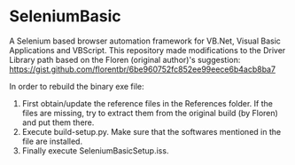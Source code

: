 # SeleniumBasic
A Selenium based browser automation framework for VB.Net, Visual Basic Applications and VBScript.
This repository made modifications to the Driver Library path based on the Floren (original author)'s suggestion: https://gist.github.com/florentbr/6be960752fc852ee99eece6b4acb8ba7

In order to rebuild the binary exe file: 
1. First obtain/update the reference files in the References folder. If the files are missing, try to extract them from the original build (by Floren) and put them there.
2. Execute build-setup.py. Make sure that the softwares mentioned in the file are installed.
3. Finally execute SeleniumBasicSetup.iss.
